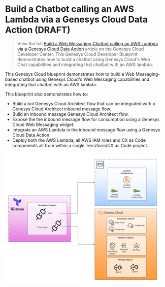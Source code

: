 # Build a Chatbot calling an AWS Lambda via a Genesys Cloud Data Action (DRAFT)

> View the full [Build a Web Messaging Chatbot calling an AWS Lambda via a Genesys Cloud Data Action](https://developer.mypurecloud.com/blueprints/) article on the Genesys Cloud Developer Center. This Genesys Cloud Developer Blueprint demonstrates how to build a chatbot using Genesys Cloud's Web Chat capabilities and integrating that chatbot with an AWS lambda. 

This Genesys Cloud blueprint demonstrates how to build a Web Messaging-based chatbot using Genesys Cloud's Web Messaging capabilities and integrating that chatbot with an AWS lambda. 

This blueprint also demonstrates how to:

* Build a bot Genesys Cloud Architect flow that can be integrated with a Genesys Cloud Architect inbound message flow.
* Build an inbound message Genesys Cloud Architect flow. 
* Expose the the inbound message flow for consumption using a Genesys Cloud Web Messaging widget.
* Integrate an AWS Lambda in the inbound message flow using a Genesys Cloud Data Action.
* Deploy both the AWS Lambda, all AWS IAM roles and CX as Code components all from within a single Terraform/CX as Code project.


![Build a Web Messaging Chatbot calling an AWS Lambda via a Genesys Cloud Data Action](blueprint/images/overview.png "Build a Web Messaging Chatbot calling an AWS Lambda via a Genesys Cloud Data Action")
